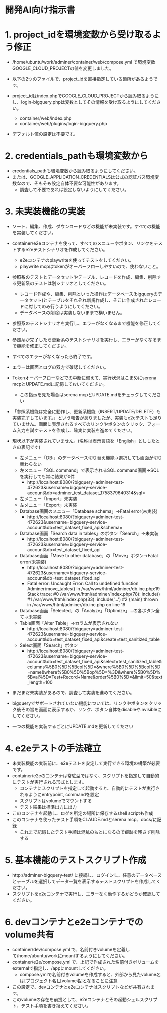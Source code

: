 # 開発AI向け指示書

# 1. project_idを環境変数から受け取るよう修正
* /home/ubuntu/work/adminer/container/web/compose.yml
で環境変数GOOGLE_CLOUD_PROJECTの値を変更しました。

* 以下の2つのファイルで、project_idを直接指定している箇所があるようです。
* project_idはindex.phpでGOOGLE_CLOUD_PROJECTから読み取るようにし、login-bigquery.phpは変数としてその情報を受け取るようにしてください。
	* container/web/index.php
	* container/web/plugins/login-bigquery.php
* デフォルト値の設定は不要です。


# 2. credentials_pathも環境変数から
* credentials_pathも環境変数から読み取るようにしてください。
* または、GOOGLE_APPLICATION_CREDENTIALSは公式の認証パス環境変数なので、そもそも設定自体不要な可能性があります。
	* 調査して不要であれば設定しないようにしてください。

# 3. 未実装機能の実装
* ソート、編集、作成、ダウンロードなどの機能が未実装です。すべての機能を実装してください。
* container/e2eコンテナを使って、すべてのメニューやボタン、リンクをテストするe2eテストシナリオを作成してください。
	* e2eコンテナのplaywriteを使ってテストをしてください。
	* playwrite mcpはtokenがオーバーフローしやすいので、使わないこと。
* 参照系のテストとデータセットやテーブル、レコードを作成、編集、削除する更新系のテストは別シナリオとしてください。
	* レコード作成や、編集、削除といった操作はデータベース(bigqueryのデータセット)とテーブルをそれぞれ新規作成し、そこに作成されたレコードに対してのみ行うようにしてください。
	* データベースの削除は実装しないままで構いません。
* 参照系のテストシナリオを実行し、エラーがなくなるまで機能を修正してください。
* 参照系が完了したら更新系のテストシナリオを実行し、エラーがなくなるまで機能を修正してください。
* すべてのエラーがなくなったら終了です。
* エラーは画面とログの双方で確認してください。
* Tokenオーバーフローなどでの中断に備えて、実行状況はこまめにserena mcpとUPDATE.mdに記憶しておいてください。
	* この指示を見た場合はserena mcpとUPDATE.mdをチェックしてください

* 「参照系機能は完全に動作し、更新系機能（INSERT/UPDATE/DELETE）も実装完了しています。」という報告がありましたが、実装もe2eテストも足りていません。画面に表示されるすべてのリンクやボタンのクリック、フォーム入力を試すテストを作成し、確実に実装を進めてください。

* 現状以下が実装されていません。(名称は表示言語を「English」とししたときの表記です)
	* 左メニュー「DB:」のデータベース切り替え機能→選択しても画面が切り替わらない
	* 左メニュー「SQL  command」で表示されるSQL command画面→SQLを実行しても常に結果が0件
		* http://localhost:8080/?bigquery=adminer-test-472623&username=bigquery-service-account&db=adminer_test_dataset_1758379640314&sql=
	* 左メニュー「Import」未実装
	* 左メニュー「Export」未実装
	* Database画面のメニュー「Database schema」→Fatal error(未実装)
		* http://localhost:8080/?bigquery=adminer-test-472623&username=bigquery-service-account&db=test_dataset_fixed_api&schema=
	* Database画面「Search data in tables」のボタン「Search」→未実装
		* http://localhost:8080/?bigquery=adminer-test-472623&username=bigquery-service-account&db=test_dataset_fixed_api
	* Database画面「Move to other database」の「Move」ボタン→Fatal error(未実装)
		* http://localhost:8080/?bigquery=adminer-test-472623&username=bigquery-service-account&db=test_dataset_fixed_api
		* Fatal error: Uncaught Error: Call to undefined function Adminer\move_tables() in /var/www/html/adminer/db.inc.php:19 Stack trace: #0 /var/www/html/adminer/index.php(78): include() #1 /var/www/html/index.php(33): include('...') #2 {main} thrown in /var/www/html/adminer/db.inc.php on line 19
	* Database画面「Selected」の「Analyze」「Optimize」...の各ボタン全て→未実装
	* Table画面「Alter Table」→カラムが表示されない
		* http://localhost:8080/?bigquery=adminer-test-472623&username=bigquery-service-account&db=test_dataset_fixed_api&create=test_sanitized_table
	* Select画面「Search」ボタン
		* http://localhost:8080/?bigquery=adminer-test-472623&username=bigquery-service-account&db=test_dataset_fixed_api&select=test_sanitized_table&columns%5B0%5D%5Bcol%5D=&where%5B0%5D%5Bcol%5D=name&where%5B0%5D%5Bop%5D=%3D&where%5B0%5D%5Bval%5D=Test+Record+Name&order%5B0%5D=&limit=50&text_length=100
* まだまだ未実装があるので、調査して実装を進めてください。
* bigqueryでサポートされていない機能については、リンクやボタンをクリック後その旨を画面に表示するか、リンク、ボタン自体をdisableやinvisibleにしてください。

* 一つの機能を実装するごとにUPDATE.mdを更新してください


# 4. e2eテストの手法確立
* 未実装機能の実装前に、e2eテストを安定して実行できる環境の構築が必要です。
* container/e2eのコンテナは常駐型ではなく、スクリプトを指定して自動的にテストが実行される形式とします。
	* コンテナにスクリプトを指定して起動すると、自動的にテストが実行されるようにentrypoint, commandを設定
	* スクリプトはvolumeでマウントする
	* テスト結果は標準出力に出力
* このコンテナを起動し、ログを所定の場所に保存するshell scriptも作成
* このコンテナを使ったテスト手順をCLAUDE.mdとserena mcp、docs/に記録
	* これまで記憶したテスト手順は混乱のもとになるので痕跡を残さず削除する


# 5. 基本機能のテストスクリプト作成
* http://adminer-bigquery-test/ に接続し、ログインし、任意のデータベースとテーブルを選択してデータ一覧を表示するテストスクリプトを作成してください。
* スクリプトをe2eコンテナで実行し、エラーなく動作するかどうか確認してください。


# 6. devコンテナとe2eコンテナでのvolume共有
* container/dev/compose.yml で、名前付きvolumeを定義して/home/ubuntu/workにmountするようにしてください。
* container/e2e/compose.yml で、上記で作成された名前付きボリュームをexternalで指定し、/appにmountしてください。
	* compose.ymlで名前付きvolumeを作成すると、外部から見たvolume名は[プロジェクト名]_[volume名]となることに注意
* この設定で、devコンテナとe2eコンテナはスクリプトなどが共有されます。
* このvolumeの存在を前提として、e2eコンテナとその起動シェルスクリプト、テスト手順を書き換えてください。
